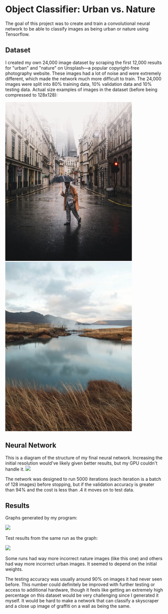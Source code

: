 
# Object Classifier: Urban vs. Nature

The goal of this project was to create and train a convolutional neural network to be able to classify images as being urban or nature using Tensorflow.

## Dataset

I created my own 24,000 image dataset by scraping the first 12,000 results for "urban" and "nature" on Unsplash—a popular copyright-free photography website. These images had a lot of noise and were extremely different, which made the network much more difficult to train. The 24,000 images were split into 80% training data, 10% validation data and 10% testing data.
Actual size examples of images in the dataset (before being compressed to 128x128):

![Urban](https://raw.githubusercontent.com/kcorman0/nn-object-classifier/master/urban_example.png)
![Nature](https://raw.githubusercontent.com/kcorman0/nn-object-classifier/master/nature_example.png)

## Neural Network

This is a diagram of the structure of my final neural network. Increasing the initial resolution would've likely given better results, but my GPU couldn't handle it.
![](https://puu.sh/BeSZ4/07402d59d3.png)

The network was designed to run 5000 iterations (each iteration is a batch of 128 images) before stopping, but if the validation accuracy is greater than 94% and the cost is less than .4 it moves on to test data.
## Results

Graphs generated by my program:

![](https://puu.sh/Bc58v/99b45eab2f.png)

Test results from the same run as the graph:

![](https://puu.sh/BeT2Y/37ddbc3f18.png)

Some runs had way more incorrect nature images (like this one) and others had way more incorrect urban images. It seemed to depend on the initial weights.

The testing accuracy was usually around 90% on images it had never seen before. This number could definitely be improved with further testing or access to additional hardware, though it feels like getting an extremely high percentage on this dataset would be very challenging since I generated it myself. It would be hard to make a network that can classify a skyscraper and a close up image of graffiti on a wall as being the same.
